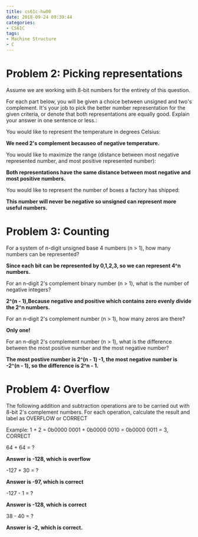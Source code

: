 ```yaml
---
title: cs61c-hw00
date: 2018-09-24 09:39:44
categories:
- CS61C
tags:
- Machine Structure
- C
---
```


# Problem 2: Picking representations

Assume we are working with 8-bit numbers for the entirety of this question.

For each part below, you will be given a choice between unsigned and two's complement. It's your job to pick the better number representation for the given criteria, or denote that both representations are equally good. Explain your answer in one sentence or less.:

You would like to represent the temperature in degrees Celsius:

**We need 2's complement becauseo of negative temperature.**

<!-- more -->

You would like to maximize the range (distance between most negative represented number, and most positive represented number):

**Both representations have the same distance between most negative and most positive numbers.**

You would like to represent the number of boxes a factory has shipped:

**This number will never be negative so unsigned can represent more useful numbers.**

# Problem 3: Counting

For a system of n-digit unsigned base 4 numbers (n > 1), how many numbers can be represented?

**Since each bit can be represented by 0,1,2,3, so we can represent 4^n numbers.**

For an n-digit 2's complement binary number (n > 1), what is the number of negative integers?

**2^(n - 1),Because negative and positive which contains zero evenly divide the 2^n numbers.**

For an n-digit 2's complement number (n > 1), how many zeros are there?

**Only one!**

For an n-digit 2's complement number (n > 1), what is the difference between the most positive number and the most negative number?

**The most postive number is 2^(n - 1) -1, the most negative number is -2^(n - 1), so the difference is 2^n - 1.**

# Problem 4: Overflow
The following addition and subtraction operations are to be carried out with 8-bit 2's complement numbers. For each operation, calculate the result and label as OVERFLOW or CORRECT

Example: 1 + 2 = 0b0000 0001 + 0b0000 0010 = 0b0000 0011 = 3, CORRECT

64 + 64 = ?

**Answer is -128, which is overflow**

-127 + 30 = ?

**Answer is -97, which is correct**

-127 - 1 = ?

**Answer is -128, which is correct**

38 - 40 = ?

**Answer is -2, which is correct.**
